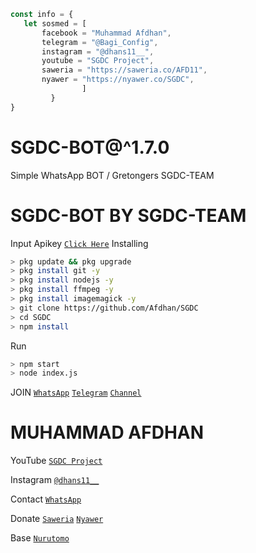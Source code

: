 ```js
const info = {
   let sosmed = [
       facebook = "Muhammad Afdhan",
       telegram = "@Bagi_Config",
       instagram = "@dhans11__",
       youtube = "SGDC Project",
       saweria = "https://saweria.co/AFD11",
       nyawer = "https://nyawer.co/SGDC",
                ]
         }
}
```

# SGDC-BOT@^1.7.0

Simple WhatsApp BOT / Gretongers SGDC-TEAM

# SGDC-BOT  BY SGDC-TEAM
Input Apikey [`Click Here`](https://github.com/Afdhan/SGDC/blob/main/src/kntl.json)
Installing
```bash
> pkg update && pkg upgrade
> pkg install git -y
> pkg install nodejs -y
> pkg install ffmpeg -y
> pkg install imagemagick -y
> git clone https://github.com/Afdhan/SGDC
> cd SGDC
> npm install
```
Run
```bash
> npm start
> node index.js
```

 JOIN
[`WhatsApp`](https://chat.whatsapp.com/C6JvFUMrWpBJ5THI0Bz3QM)
[`Telegram`](https://t.me/SGDC_TEAM)
[`Channel`](https://t.me/SobatGretong)

 # MUHAMMAD AFDHAN
YouTube
[`SGDC Project`](https://www.youtube.com/channel/UCpx5nDQcdVpqrQBUfMLuloA)

Instagram
[`@dhans11__`](https://instagram.com/dhans11__)

Contact 
[`WhatsApp`](https://wa.me/6282252655313&send?text=Bang+saya+mau+donasi,+5k+via+dana..+boleh+minta+nomor+dananya+bang?)

Donate
[`Saweria`](https://saweria.co/AFD11)
[`Nyawer`](https://nyawer.co/SGDC)

Base [`Nurutomo`](https://github.com/Nurutomo/wabot-aq)
